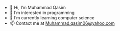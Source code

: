 - 👋 Hi, I’m Muhammad Qasim 
- 👀 I’m interested in programming 
- 🌱 I’m currently learning computer science
- 📫 Contact me at Muhammad.qasim06@yahoo.com

<!---
QasimProgrammer/QasimProgrammer is a ✨ special ✨ repository because its `README.md` (this file) appears on your GitHub profile.
You can click the Preview link to take a look at your changes.
--->
